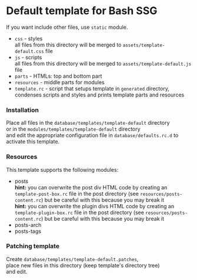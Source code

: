 # Default template for Bash SSG
If you want include other files, use `static` module.

* `css` - styles  
	all files from this directory will be merged to `assets/template-default.css` file
* `js` - scripts  
	all files from this directory will be merged to `assets/template-default.js` file
* `parts` - HTMLs: top and bottom part
* `resources` - middle parts for modules
* `template.rc` - script that setups template in `generated` directory, condenses scripts and styles and prints template parts and resources

### Installation
Place all files in the `database/templates/template-default` directory  
or in the `modules/templates/template-default` directory  
and edit the appropriate configuration file in `database/defaults.rc.d` to activate this template.

### Resources
This template supports the following modules:
* posts  
	**hint:** you can overwrite the post div HTML code by creating an `template-post-box.rc` file in the post directory (see `resources/posts-content.rc`) but be careful with this because you may break it  
	**hint:** you can overwrite the plugin divs HTML code by creating an `template-plugin-box.rc` file in the post directory (see `resources/posts-content.rc`) but be careful with this because you may break it
* posts-arch
* posts-tags

### Patching template
Create `database/templates/template-default.patches`,  
place new files in this directory (keep template's directory tree)  
and edit.
